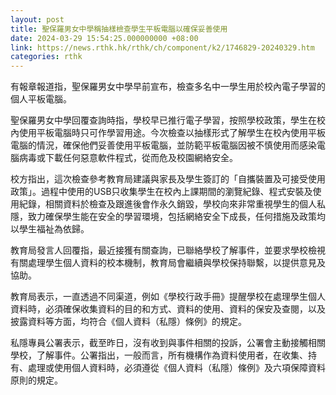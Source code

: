 ```yaml
---
layout: post
title: 聖保羅男女中學稱抽樣檢查學生平板電腦以確保妥善使用
date: 2024-03-29 15:54:25.000000000 +08:00
link: https://news.rthk.hk/rthk/ch/component/k2/1746829-20240329.htm
categories: rthk
---
```


有報章報道指，聖保羅男女中學早前宣布，檢查多名中一學生用於校內電子學習的個人平板電腦。

聖保羅男女中學回覆查詢時指，學校早已推行電子學習，按照學校政策，學生在校內使用平板電腦時只可作學習用途。今次檢查以抽樣形式了解學生在校內使用平板電腦的情況，確保他們妥善使用平板電腦，並防範平板電腦因被不慎使用而感染電腦病毒或下載任何惡意軟件程式，從而危及校園網絡安全。

校方指出，這次檢查參考教育局建議與家長及學生簽訂的「自攜裝置及可接受使用政策」。過程中使用的USB只收集學生在校內上課期間的瀏覽紀錄、程式安裝及使用紀錄，相關資料於檢查及跟進後會作永久銷毀，學校向來非常重視學生的個人私隱，致力確保學生能在安全的學習環境，包括網絡安全下成長，任何措施及政策均以學生福祉為依歸。

教育局發言人回覆指，最近接獲有關查詢，已聯絡學校了解事件，並要求學校檢視有關處理學生個人資料的校本機制，教育局會繼續與學校保持聯繫，以提供意見及協助。

教育局表示，一直透過不同渠道，例如《學校行政手冊》提醒學校在處理學生個人資料時，必須確保收集資料的目的和方式、資料的使用、資料的保安及查閱，以及披露資料等方面，均符合《個人資料（私隱）條例》的規定。

私隱專員公署表示，截至昨日，沒有收到與事件相關的投訴，公署會主動接觸相關學校，了解事件。公署指出，一般而言，所有機構作為資料使用者，在收集、持有、處理或使用個人資料時，必須遵從《個人資料（私隱）條例》及六項保障資料原則的規定。
